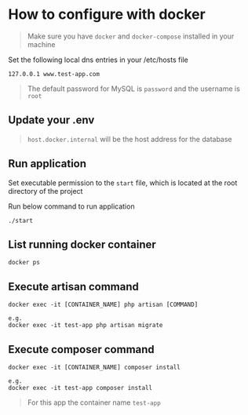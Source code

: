 # How to configure with docker

>Make sure you have `docker` and `docker-compose` installed in your machine

Set the following local dns entries in your /etc/hosts file

``` 
127.0.0.1 www.test-app.com
```

>The default password for MySQL is `password` and the username is `root`

## Update your .env

>`host.docker.internal` will be the host address for the database

## Run application
Set executable permission to the `start` file, which is located at the root directory of the project

Run below command to run application
```
./start
```
## List running docker container
```
docker ps
```

## Execute artisan command
```
docker exec -it [CONTAINER_NAME] php artisan [COMMAND]

e.g.
docker exec -it test-app php artisan migrate
```

## Execute composer command
```
docker exec -it [CONTAINER_NAME] composer install

e.g.
docker exec -it test-app composer install
```

> For this app the container name `test-app`